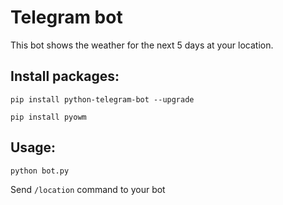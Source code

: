 # Telegram bot

This bot shows the weather for the next 5 days at your location.

## Install packages:

```shell
pip install python-telegram-bot --upgrade

pip install pyowm
```

## Usage:
```shell
python bot.py
```

Send `/location` command to your bot

